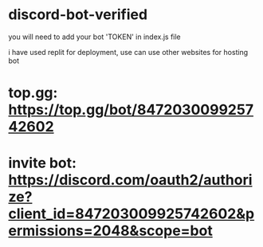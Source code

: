 # discord-bot-verified

you will need to add your bot 'TOKEN' in index.js file

i have used replit for deployment, use can use other websites for hosting bot

# top.gg: https://top.gg/bot/847203009925742602
# invite bot: https://discord.com/oauth2/authorize?client_id=847203009925742602&permissions=2048&scope=bot
